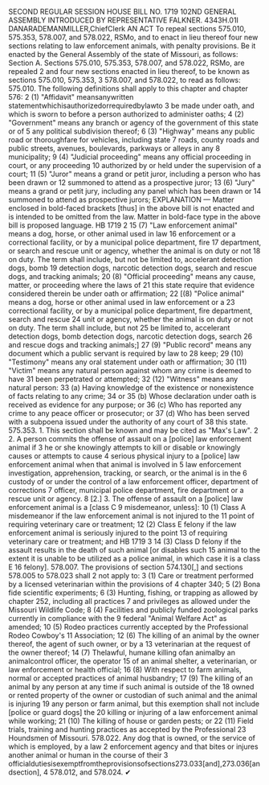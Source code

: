 SECOND REGULAR SESSION
HOUSE BILL NO. 1719
102ND GENERAL ASSEMBLY
INTRODUCED BY REPRESENTATIVE FALKNER.
4343H.01I DANARADEMANMILLER,ChiefClerk
AN ACT
To repeal sections 575.010, 575.353, 578.007, and 578.022, RSMo, and to enact in lieu
thereof four new sections relating to law enforcement animals, with penalty
provisions.
Be it enacted by the General Assembly of the state of Missouri, as follows:
Section A. Sections 575.010, 575.353, 578.007, and 578.022, RSMo, are repealed
2 and four new sections enacted in lieu thereof, to be known as sections 575.010, 575.353,
3 578.007, and 578.022, to read as follows:
575.010. The following definitions shall apply to this chapter and chapter 576:
2 (1) "Affidavit" meansanywritten statementwhichisauthorizedorrequiredbylawto
3 be made under oath, and which is sworn to before a person authorized to administer oaths;
4 (2) "Government" means any branch or agency of the government of this state or of
5 any political subdivision thereof;
6 (3) "Highway" means any public road or thoroughfare for vehicles, including state
7 roads, county roads and public streets, avenues, boulevards, parkways or alleys in any
8 municipality;
9 (4) "Judicial proceeding" means any official proceeding in court, or any proceeding
10 authorized by or held under the supervision of a court;
11 (5) "Juror" means a grand or petit juror, including a person who has been drawn or
12 summoned to attend as a prospective juror;
13 (6) "Jury" means a grand or petit jury, including any panel which has been drawn or
14 summoned to attend as prospective jurors;
EXPLANATION — Matter enclosed in bold-faced brackets [thus] in the above bill is not enacted and is
intended to be omitted from the law. Matter in bold-face type in the above bill is proposed language.
HB 1719 2
15 (7) "Law enforcement animal" means a dog, horse, or other animal used in law
16 enforcement or a correctional facility, or by a municipal police department, fire
17 department, or search and rescue unit or agency, whether the animal is on duty or not
18 on duty. The term shall include, but not be limited to, accelerant detection dogs, bomb
19 detection dogs, narcotic detection dogs, search and rescue dogs, and tracking animals;
20 (8) "Official proceeding" means any cause, matter, or proceeding where the laws of
21 this state require that evidence considered therein be under oath or affirmation;
22 [(8) "Police animal" means a dog, horse or other animal used in law enforcement or a
23 correctional facility, or by a municipal police department, fire department, search and rescue
24 unit or agency, whether the animal is on duty or not on duty. The term shall include, but not
25 be limited to, accelerant detection dogs, bomb detection dogs, narcotic detection dogs, search
26 and rescue dogs and tracking animals;]
27 (9) "Public record" means any document which a public servant is required by law to
28 keep;
29 (10) "Testimony" means any oral statement under oath or affirmation;
30 (11) "Victim" means any natural person against whom any crime is deemed to have
31 been perpetrated or attempted;
32 (12) "Witness" means any natural person:
33 (a) Having knowledge of the existence or nonexistence of facts relating to any crime;
34 or
35 (b) Whose declaration under oath is received as evidence for any purpose; or
36 (c) Who has reported any crime to any peace officer or prosecutor; or
37 (d) Who has been served with a subpoena issued under the authority of any court of
38 this state.
575.353. 1. This section shall be known and may be cited as "Max's Law".
2 2. A person commits the offense of assault on a [police] law enforcement animal if
3 he or she knowingly attempts to kill or disable or knowingly causes or attempts to cause
4 serious physical injury to a [police] law enforcement animal when that animal is involved in
5 law enforcement investigation, apprehension, tracking, or search, or the animal is in the
6 custody of or under the control of a law enforcement officer, department of corrections
7 officer, municipal police department, fire department or a rescue unit or agency.
8 [2.] 3. The offense of assault on a [police] law enforcement animal is a [class C
9 misdemeanor, unless]:
10 (1) Class A misdemeanor if the law enforcement animal is not injured to the
11 point of requiring veterinary care or treatment;
12 (2) Class E felony if the law enforcement animal is seriously injured to the point
13 of requiring veterinary care or treatment; and
HB 1719 3
14 (3) Class D felony if the assault results in the death of such animal [or disables such
15 animal to the extent it is unable to be utilized as a police animal, in which case it is a class E
16 felony].
578.007. The provisions of section 574.130[,] and sections 578.005 to 578.023 shall
2 not apply to:
3 (1) Care or treatment performed by a licensed veterinarian within the provisions of
4 chapter 340;
5 (2) Bona fide scientific experiments;
6 (3) Hunting, fishing, or trapping as allowed by chapter 252, including all practices
7 and privileges as allowed under the Missouri Wildlife Code;
8 (4) Facilities and publicly funded zoological parks currently in compliance with the
9 federal "Animal Welfare Act" as amended;
10 (5) Rodeo practices currently accepted by the Professional Rodeo Cowboy's
11 Association;
12 (6) The killing of an animal by the owner thereof, the agent of such owner, or by a
13 veterinarian at the request of the owner thereof;
14 (7) Thelawful, humane killing ofan animalby an animalcontrol officer, the operator
15 of an animal shelter, a veterinarian, or law enforcement or health official;
16 (8) With respect to farm animals, normal or accepted practices of animal husbandry;
17 (9) The killing of an animal by any person at any time if such animal is outside of the
18 owned or rented property of the owner or custodian of such animal and the animal is injuring
19 any person or farm animal, but this exemption shall not include [police or guard dogs] the
20 killing or injuring of a law enforcement animal while working;
21 (10) The killing of house or garden pests; or
22 (11) Field trials, training and hunting practices as accepted by the Professional
23 Houndsmen of Missouri.
578.022. Any dog that is owned, or the service of which is employed, by a law
2 enforcement agency and that bites or injures another animal or human in the course of their
3 officialdutiesisexemptfromtheprovisionsofsections273.033[and],273.036[andsection],
4 578.012, and 578.024.
✔